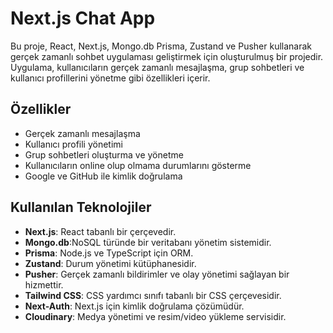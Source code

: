 # Next.js Chat App

Bu proje, React, Next.js, Mongo.db Prisma, Zustand ve Pusher kullanarak gerçek zamanlı sohbet uygulaması geliştirmek için oluşturulmuş bir projedir. Uygulama, kullanıcıların gerçek zamanlı mesajlaşma, grup sohbetleri ve kullanıcı profillerini yönetme gibi özellikleri içerir.

## Özellikler

- Gerçek zamanlı mesajlaşma
- Kullanıcı profili yönetimi
- Grup sohbetleri oluşturma ve yönetme
- Kullanıcıların online olup olmama durumlarını gösterme
- Google ve GitHub ile kimlik doğrulama

## Kullanılan Teknolojiler

- **Next.js**: React tabanlı bir çerçevedir.
- **Mongo.db**:NoSQL türünde bir veritabanı yönetim sistemidir.
- **Prisma**: Node.js ve TypeScript için ORM.
- **Zustand**: Durum yönetimi kütüphanesidir.
- **Pusher**: Gerçek zamanlı bildirimler ve olay yönetimi sağlayan bir hizmettir.
- **Tailwind CSS**: CSS yardımcı sınıfı tabanlı bir CSS çerçevesidir.
- **Next-Auth**: Next.js için kimlik doğrulama çözümüdür.
- **Cloudinary**: Medya yönetimi ve resim/video yükleme servisidir.

